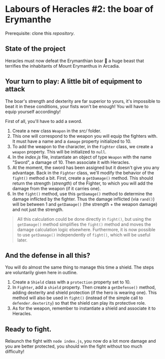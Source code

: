 # Labours of Heracles #2: the boar of Erymanthe

Prerequisite: clone this _repository_.

## State of the project

Heracles must now defeat the Erymanthian boar 🐗 a huge beast that terrifies the inhabitants of Mount Erymanthus in Arcadia.

## Your turn to play: A little bit of equipment to attack

The boar's strength and dexterity are far superior to yours, it's impossible to beat it in these conditions, your fists won't be enough! You will have to equip yourself accordingly!

First of all, you'll have to add a sword.

1. Create a new class `Weapon` in the *src/* folder.
2. This one will correspond to the weapon you will equip the fighters with. It must have a name and a `damage` property initialized to 10.
3. To add the weapon to the character, in the `Fighter` class, we create a `weapon` property. This will be initialized to `null`.
4. In the *index.js* file, instantiate an object of type `Weapon` with the name "Sword", a damage of 10. Then associate it with Heracles.
5. At the moment, the sword has been assigned but it doesn't give you any advantage. Back in the `Fighter` class, we'll modify the behavior of the `fight()` method a bit.
First, create a `getDamage()` method. This should return the strength (*strength*) of the Fighter, to which you will add the damage from the weapon (if it carries one).
6. In the `fight()` method, use this `getDamage()` method to determine the damage inflicted by the fighter. Thus the damage inflicted (via `rand()`) will be between 1 and `getDamage()` (the strength + the weapon damage) and not just the strength.

> All this calculation could be done directly in `fight()`, but using the `getDamage()` method simplifies the `fight()` method and moves the damage calculation logic elsewhere. Furthermore, it is now possible to use `getDamage()` independently of `fight()`, which will be useful later.


## And the defense in all this?

You will do almost the same thing to manage this time a shield. The steps are voluntarily given here in outline.

1. Create a `Shield` class with a `protection` property set to 10.
2. In `Fighter`, add a `shield` property. Then create a `getDefense()` method, adding dexterity and shield protection (if the hero is wearing one). This method will also be used in `fight()` (instead of the simple call to `defender.dexterity`) so that the shield can play its protective role.
3. As for the weapon, remember to instantiate a shield and associate it to Heracles.


## Ready to fight.

Relaunch the fight with `node index.js`, you now do a lot more damage and you are better protected, you should win the fight without too much difficulty!
